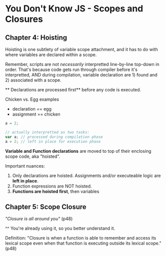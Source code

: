 # You Don't Know JS - Scopes and Closures

## Chapter 4: Hoisting

Hoisting is one subtlety of variable scope attachment, and it has to do with where variables are declared within a scope.

Remember, scripts are not _necessarily_ interpretted line-by-line top-down in order. That's because code gets run through compiler before it's interpretted, AND during compilation, variable declaration are 1) found and 2) associated with a scope.

** Declarations are processed first** before any code is executed.

Chicken vs. Egg examples
- declaration == egg
- assignment == chicken

```javascript
a = 2;

// actually interpretted as two tasks:
var a; // processed during compilation phase
a = 2; // left in place for execution phase
```

**Variable and Function declarations** are moved to top of their enclosing scope code, aka "hoisted".

Important nuances:
1. Only declarations are hoisted. Assignments and/or executeable logic are **left in place**.
2. Function expressions are NOT hoisted.
3. **Functions are hoisted first**, then variables



## Chapter 5: Scope Closure

_"Closure is all around you"_ (p48)

^^ You're already using it, so you better understand it.

Definition: "Closure is when a function is able to remember and access its lexical scope even when that function is executing outside its lexical scope." (p48)
